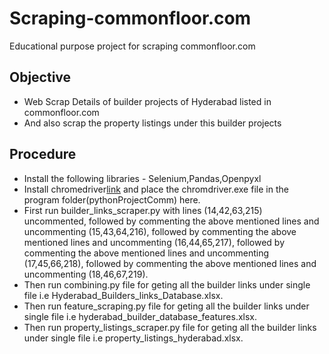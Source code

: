 # Scraping-commonfloor.com
Educational purpose project for scraping commonfloor.com

## Objective
- Web Scrap Details of builder projects of Hyderabad listed in commonfloor.com
- And also scrap the property listings under this builder projects

## Procedure
- Install the following libraries - Selenium,Pandas,Openpyxl
- Install chromedriver[link](https://chromedriver.chromium.org/downloads) and place the chromdriver.exe file in the program folder(pythonProjectComm) here.
- First run builder_links_scraper.py with lines (14,42,63,215) uncommented, followed by commenting the above mentioned lines and uncommenting (15,43,64,216), followed by commenting the above mentioned lines and uncommenting (16,44,65,217), followed by commenting the above mentioned lines and uncommenting (17,45,66,218), followed by commenting the above mentioned lines and uncommenting (18,46,67,219).
- Then run combining.py file for geting all the builder links under single file i.e Hyderabad_Builders_links_Database.xlsx.
- Then run feature_scraping.py file for geting all the builder links under single file i.e hyderabad_builder_database_features.xlsx.
- Then run property_listings_scraper.py file for geting all the builder links under single file i.e property_listings_hyderabad.xlsx.
